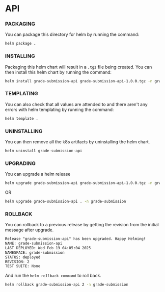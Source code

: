 # API

### PACKAGING

You can package this directory for helm by running the command:

```bash
helm package .
```

### INSTALLING

Packaging this helm chart will result in a `.tgz` file being created.
You can then install this helm chart by running the command:

```bash
helm install grade-submission-api grade-submission-api-1.0.0.tgz -n grade-submission
```

### TEMPLATING

You can also check that all values are attended to and there aren't any errors with helm templating by running the command:

```bash
helm template .
```

### UNINSTALLING

You can then remove all the k8s artifacts by uninstalling the helm chart.

```bash
helm uninstall grade-submission-api
```

### UPGRADING

You can upgrade a helm release

```bash
helm upgrade grade-submission-api grade-submission-api-1.0.0.tgz -n grade-submission
```

OR 

```bash
helm upgrade grade-submission-api . -n grade-submission
```

### ROLLBACK

You can rollback to a previous release by getting the revision from the initial message after upgrade.

```txt
Release "grade-submission-api" has been upgraded. Happy Helming!
NAME: grade-submission-api
LAST DEPLOYED: Wed Feb 19 04:05:04 2025
NAMESPACE: grade-submission
STATUS: deployed
REVISION: 2
TEST SUITE: None
```

And run the `helm rollback command` to roll back.

```bash
helm rollback grade-submission-api 2 -n grade-submission
```